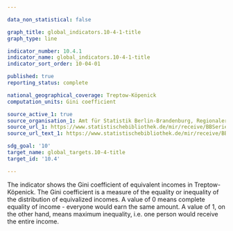 ```yaml
---

data_non_statistical: false

graph_title: global_indicators.10-4-1-title
graph_type: line

indicator_number: 10.4.1
indicator_name: global_indicators.10-4-1-title
indicator_sort_order: 10-04-01

published: true
reporting_status: complete

national_geographical_coverage: Treptow-Köpenick
computation_units: Gini coefficient

source_active_1: true
source_organisation_1: Amt für Statistik Berlin-Brandenburg, Regionaler Sozialbericht
source_url_1: https://www.statistischebibliothek.de/mir/receive/BBSerie_mods_00001126
source_url_text_1: https://www.statistischebibliothek.de/mir/receive/BBSerie_mods_00001126

sdg_goal: '10'
target_name: global_targets.10-4-title
target_id: '10.4'

---
```


The indicator shows the Gini coefficient of equivalent incomes in Treptow-Köpenick. 
The Gini coefficient is a measure of the equality or inequality of the distribution of equivalized incomes. 
A value of 0 means complete equality of income - everyone would earn the same amount. 
A value of 1, on the other hand, means maximum inequality, i.e. one person would receive the entire income.
